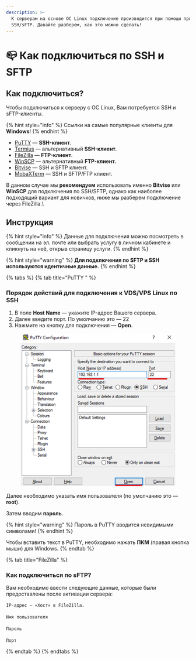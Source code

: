 ```yaml
---
description: >-
  К серверам на основе ОС Linux подключение производится при помощи протоколов
  SSH/sFTP. Давайте разберем, как это можно сделать!
---
```


# 📪 Как подключиться по SSH и SFTP

## Как подключиться?

Чтобы подключиться к серверу с ОС Linux, Вам потребуется SSH и sFTP-клиенты.

{% hint style="info" %}
Ссылки на самые популярные клиенты для **Windows**!
{% endhint %}

* [PuTTY](https://the.earth.li/~sgtatham/putty/latest/w32/putty.exe) — **SSH-клиент**.
* [Termius](https://termius.com/free-ssh-client-for-windows) — альтернативный **SSH-клиент.**
* [FileZilla](https://filezilla.ru/) — **FTP-клиент**.
* [WinSCP](https://winscp.net/eng/download.php) — альтернативный **FTP-клиент.**
* [Bitvise](https://bitvise.com/ssh-client-download) — SSH и SFTP клиент.
* [MobaXTerm](https://mobaxterm.mobatek.net/download-home-edition.html) — SSH и SFTP/FTP клиент.

В данном случае мы **рекомендуем** использовать именно **Bitvise** или **WinSCP** для подключения по SSH/SFTP, однако как наиболее подходящий вариант для новичков, ниже мы разберем подключение через FileZilla.\


## Инструкция

{% hint style="info" %}
Данные для подключения можно посмотреть в сообщении на эл. почте или выбрать услугу в личном кабинете и кликнуть на неё, открыв страницу услуги.
{% endhint %}

{% hint style="warning" %}
**Для подключения по SFTP и SSH используются идентичные данные.**
{% endhint %}

>

{% tabs %}
{% tab title="PuTTY " %}
### **Порядок действий для подключения к VDS/VPS Linux по SSH** <a href="#poryadok-deistvii-dlya-podklyucheniya-k-vds-vps-linux-po-ssh" id="poryadok-deistvii-dlya-podklyucheniya-k-vds-vps-linux-po-ssh"></a>

1. В поле **Host Name** — укажите IP-адрес Вашего сервер&#x430;**.**
2. Далее введите порт. По умолчанию это — 22
3. Нажмите на кнопку для подключения — **Open**.

<figure><img src="../.gitbook/assets/image (15).png" alt=""><figcaption></figcaption></figure>

Далее необходимо указать имя пользователя (по умолчанию это — **root**).

Затем вводим **пароль**.

{% hint style="warning" %}
Пароль в PuTTY вводится невидимыми символами!
{% endhint %}

Чтобы вставить текст в PuTTY, необходимо нажать **ПКМ** (правая кнопка мыши) для Window&#x73;**.**
{% endtab %}

{% tab title="FileZilla" %}
### Как подключиться по sFTP?

Вам необходимо ввести следующие данные, которые были предоставлены после активации сервера:

```
IP-адрес — «‎Хост» в FileZilla.

Имя пользователя

Пароль

Порт
```
{% endtab %}
{% endtabs %}
